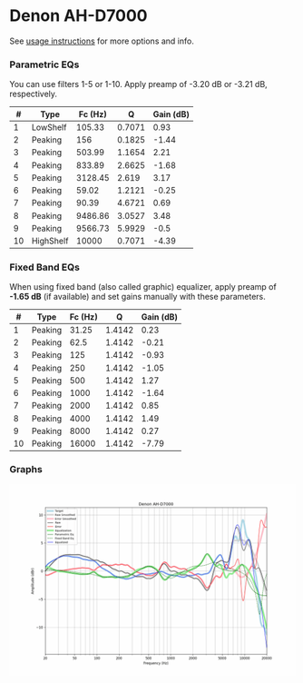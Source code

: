 # Denon AH-D7000
See [usage instructions](https://github.com/jaakkopasanen/AutoEq#usage) for more options and info.

### Parametric EQs
You can use filters 1-5 or 1-10. Apply preamp of -3.20 dB or -3.21 dB, respectively.

|   # | Type      |   Fc (Hz) |      Q |   Gain (dB) |
|-----|-----------|-----------|--------|-------------|
|   1 | LowShelf  |    105.33 | 0.7071 |        0.93 |
|   2 | Peaking   |    156    | 0.1825 |       -1.44 |
|   3 | Peaking   |    503.99 | 1.1654 |        2.21 |
|   4 | Peaking   |    833.89 | 2.6625 |       -1.68 |
|   5 | Peaking   |   3128.45 | 2.619  |        3.17 |
|   6 | Peaking   |     59.02 | 1.2121 |       -0.25 |
|   7 | Peaking   |     90.39 | 4.6721 |        0.69 |
|   8 | Peaking   |   9486.86 | 3.0527 |        3.48 |
|   9 | Peaking   |   9566.73 | 5.9929 |       -0.5  |
|  10 | HighShelf |  10000    | 0.7071 |       -4.39 |

### Fixed Band EQs
When using fixed band (also called graphic) equalizer, apply preamp of **-1.65 dB** (if available) and set gains manually with these parameters.

|   # | Type    |   Fc (Hz) |      Q |   Gain (dB) |
|-----|---------|-----------|--------|-------------|
|   1 | Peaking |     31.25 | 1.4142 |        0.23 |
|   2 | Peaking |     62.5  | 1.4142 |       -0.21 |
|   3 | Peaking |    125    | 1.4142 |       -0.93 |
|   4 | Peaking |    250    | 1.4142 |       -1.05 |
|   5 | Peaking |    500    | 1.4142 |        1.27 |
|   6 | Peaking |   1000    | 1.4142 |       -1.64 |
|   7 | Peaking |   2000    | 1.4142 |        0.85 |
|   8 | Peaking |   4000    | 1.4142 |        1.49 |
|   9 | Peaking |   8000    | 1.4142 |        0.27 |
|  10 | Peaking |  16000    | 1.4142 |       -7.79 |

### Graphs
![](./Denon%20AH-D7000.png)
